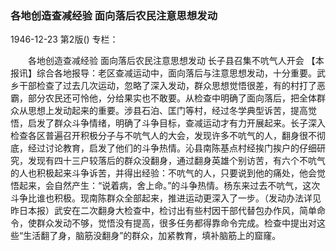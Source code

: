 ### 各地创造查减经验  面向落后农民注意思想发动

1946-12-23
第2版()
专栏：

　　各地创造查减经验
    面向落后农民注意思想发动
    长子县召集不吭气人开会
    【本报讯】综合各地报导：老区查减运动中，面向落后与注意思想发动，十分重要。武乡干部检查了过去几次运动，忽略了深入发动，群众思想觉悟很差，有的村打了恶霸，部分农民还可怜他，分给果实也不敢要。从检查中明确了面向落后，把全体群众从思想上发动起来的重要。涉县石泊、匡门等村，经过冬学典型诉苦，提高觉悟，启发了群众斗争情绪，明确了斗争目标，查减运动才有力开展起来。长子深入检查各区普遍召开积极分子与不吭气人的大会，发现许多不吭气的人，翻身很不彻底，经过讨论教育，启发了他们的斗争热情。沁县南陈基点村经挨门挨户的仔细研究，发现有四十三户较落后的群众没翻身，通过翻身英雄个别访苦，有六个不吭气的人也积极起来斗争诉苦，并得出经验：不吭气的人，只要说到他的痛处，他会觉悟起来，会自然产生：“说着病，舍上命。”的斗争热情。杨东来过去不吭气，这次斗争比谁也积极。现南陈群众全部起来，推进运动更深入了一步。（发动办法详见昨日本报）武安在二次翻身大检查中，检讨出有些村因干部代替包办作风，简单命令，使群众发动不够，觉悟没有提高，很多任务都得靠命令完成。检查中提出对这些“生活翻了身，脑筋没翻身”的群众，加紧教育，填补脑筋上的窟窿。
